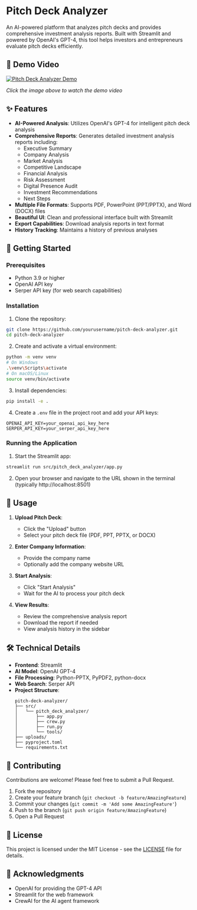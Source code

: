# Pitch Deck Analyzer

An AI-powered platform that analyzes pitch decks and provides comprehensive investment analysis reports. Built with Streamlit and powered by OpenAI's GPT-4, this tool helps investors and entrepreneurs evaluate pitch decks efficiently.

## 🎥 Demo Video

[![Pitch Deck Analyzer Demo](https://via.placeholder.com/800x450?text=Pitch+Deck+Analyzer+Demo)](<!-- Uploading "WhatsApp Video 2025-06-17 at 1.52.45 PM.mp4"... -->)

*Click the image above to watch the demo video*

## ✨ Features

- **AI-Powered Analysis**: Utilizes OpenAI's GPT-4 for intelligent pitch deck analysis
- **Comprehensive Reports**: Generates detailed investment analysis reports including:
  - Executive Summary
  - Company Analysis
  - Market Analysis
  - Competitive Landscape
  - Financial Analysis
  - Risk Assessment
  - Digital Presence Audit
  - Investment Recommendations
  - Next Steps
- **Multiple File Formats**: Supports PDF, PowerPoint (PPT/PPTX), and Word (DOCX) files
- **Beautiful UI**: Clean and professional interface built with Streamlit
- **Export Capabilities**: Download analysis reports in text format
- **History Tracking**: Maintains a history of previous analyses

## 🚀 Getting Started

### Prerequisites

- Python 3.9 or higher
- OpenAI API key
- Serper API key (for web search capabilities)

### Installation

1. Clone the repository:
```bash
git clone https://github.com/yourusername/pitch-deck-analyzer.git
cd pitch-deck-analyzer
```

2. Create and activate a virtual environment:
```bash
python -m venv venv
# On Windows
.\venv\Scripts\activate
# On macOS/Linux
source venv/bin/activate
```

3. Install dependencies:
```bash
pip install -e .
```

4. Create a `.env` file in the project root and add your API keys:
```
OPENAI_API_KEY=your_openai_api_key_here
SERPER_API_KEY=your_serper_api_key_here
```

### Running the Application

1. Start the Streamlit app:
```bash
streamlit run src/pitch_deck_analyzer/app.py
```

2. Open your browser and navigate to the URL shown in the terminal (typically http://localhost:8501)

## 📝 Usage

1. **Upload Pitch Deck**:
   - Click the "Upload" button
   - Select your pitch deck file (PDF, PPT, PPTX, or DOCX)

2. **Enter Company Information**:
   - Provide the company name
   - Optionally add the company website URL

3. **Start Analysis**:
   - Click "Start Analysis"
   - Wait for the AI to process your pitch deck

4. **View Results**:
   - Review the comprehensive analysis report
   - Download the report if needed
   - View analysis history in the sidebar

## 🛠️ Technical Details

- **Frontend**: Streamlit
- **AI Model**: OpenAI GPT-4
- **File Processing**: Python-PPTX, PyPDF2, python-docx
- **Web Search**: Serper API
- **Project Structure**:
  ```
  pitch-deck-analyzer/
  ├── src/
  │   └── pitch_deck_analyzer/
  │       ├── app.py
  │       ├── crew.py
  │       ├── run.py
  │       └── tools/
  ├── uploads/
  ├── pyproject.toml
  └── requirements.txt
  ```

## 🤝 Contributing

Contributions are welcome! Please feel free to submit a Pull Request.

1. Fork the repository
2. Create your feature branch (`git checkout -b feature/AmazingFeature`)
3. Commit your changes (`git commit -m 'Add some AmazingFeature'`)
4. Push to the branch (`git push origin feature/AmazingFeature`)
5. Open a Pull Request

## 📄 License

This project is licensed under the MIT License - see the [LICENSE](LICENSE) file for details.

## 🙏 Acknowledgments

- OpenAI for providing the GPT-4 API
- Streamlit for the web framework
- CrewAI for the AI agent framework

